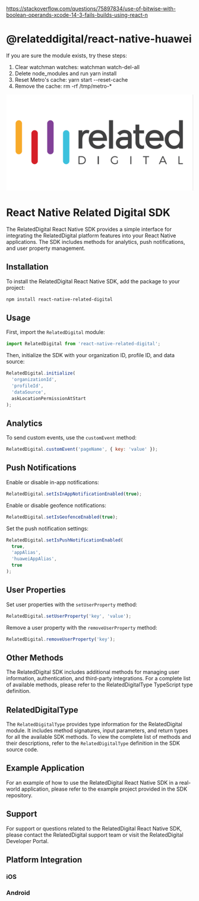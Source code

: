 


https://stackoverflow.com/questions/75897834/use-of-bitwise-with-boolean-operands-xcode-14-3-fails-builds-using-react-n

# @relateddigital/react-native-huawei
If you are sure the module exists, try these steps:
1. Clear watchman watches: watchman watch-del-all
2. Delete node_modules and run yarn install
3. Reset Metro's cache: yarn start --reset-cache
4. Remove the cache: rm -rf /tmp/metro-*


















<div style="text-align:center;">
    <img src="https://github.com/relateddigital/relateddigital-android/blob/master/app/relateddigital.png" alt=''/>
</div>

# React Native Related Digital SDK

The RelatedDigital React Native SDK provides a simple interface for integrating the RelatedDigital platform features into your React Native applications. The SDK includes methods for analytics, push notifications, and user property management.

## Installation

To install the RelatedDigital React Native SDK, add the package to your project:

```sh
npm install react-native-related-digital
```

## Usage
First, import the `RelatedDigital` module:

```js
import RelatedDigital from 'react-native-related-digital';
```

Then, initialize the SDK with your organization ID, profile ID, and data source:

```js
RelatedDigital.initialize(
  'organizationId',
  'profileId',
  'dataSource',
  askLocationPermissionAtStart
);
```

## Analytics

To send custom events, use the `customEvent` method:

```js
RelatedDigital.customEvent('pageName', { key: 'value' });
```

## Push Notifications

Enable or disable in-app notifications:

```js
RelatedDigital.setIsInAppNotificationEnabled(true);
```

Enable or disable geofence notifications:

```js
RelatedDigital.setIsGeofenceEnabled(true);
```

Set the push notification settings:

```js
RelatedDigital.setIsPushNotificationEnabled(
  true,
  'appAlias',
  'huaweiAppAlias',
  true
);
```

## User Properties

Set user properties with the `setUserProperty` method:

```js
RelatedDigital.setUserProperty('key', 'value');
```

Remove a user property with the `removeUserProperty` method:

```js
RelatedDigital.removeUserProperty('key');
```

## Other Methods

The RelatedDigital SDK includes additional methods for managing user information, authentication, and third-party integrations. For a complete list of available methods, please refer to the RelatedDigitalType TypeScript type definition.

## RelatedDigitalType

The `RelatedDigitalType` provides type information for the RelatedDigital module. It includes method signatures, input parameters, and return types for all the available SDK methods. To view the complete list of methods and their descriptions, refer to the `RelatedDigitalType` definition in the SDK source code.

## Example Application

For an example of how to use the RelatedDigital React Native SDK in a real-world application, please refer to the example project provided in the SDK repository.

## Support

For support or questions related to the RelatedDigital React Native SDK, please contact the RelatedDigital support team or visit the RelatedDigital Developer Portal.






















## Platform Integration

### iOS

### Android

